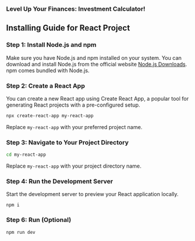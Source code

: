 ###   Level Up Your Finances: Investment Calculator! 


## Installing Guide for React Project

### Step 1: Install Node.js and npm

Make sure you have Node.js and npm installed on your system. You can download and install Node.js from the official website [Node.js Downloads](https://nodejs.org/en/download/). npm comes bundled with Node.js.

### Step 2: Create a React App

You can create a new React app using Create React App, a popular tool for generating React projects with a pre-configured setup.

```bash
npx create-react-app my-react-app
```

Replace `my-react-app` with your preferred project name.

### Step 3: Navigate to Your Project Directory

```bash
cd my-react-app
```

Replace `my-react-app` with your project directory name.

### Step 4: Run the Development Server

Start the development server to preview your React application locally.

```install required node modules and other packages
npm i
```


### Step 6: Run  (Optional)


```bash
npm run dev
```


